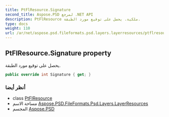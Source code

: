 ```yaml
---
title: PtFlResource.Signature
second_title: Aspose.PSD لمرجع .NET API
description: PtFlResource ملكية. يحصل على توقيع مورد الطبقة.
type: docs
weight: 110
url: /ar/net/aspose.psd.fileformats.psd.layers.layerresources/ptflresource/signature/
---
```

## PtFlResource.Signature property

يحصل على توقيع مورد الطبقة.

```csharp
public override int Signature { get; }
```

### أنظر أيضا

* class [PtFlResource](../)
* مساحة الاسم [Aspose.PSD.FileFormats.Psd.Layers.LayerResources](../../ptflresource/)
* المجسم [Aspose.PSD](../../../)


